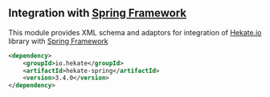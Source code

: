 ## Integration with [Spring Framework](https://projects.spring.io/spring-framework/)
 
This module provides XML schema and adaptors for integration of [Hekate.io](https://github.com/hekate-io/hekate) library
with [Spring Framework](https://projects.spring.io/spring-framework/) 

 
 ```xml
 <dependency>
     <groupId>io.hekate</groupId>
     <artifactId>hekate-spring</artifactId>
     <version>3.4.0</version>
 </dependency>
 ```
